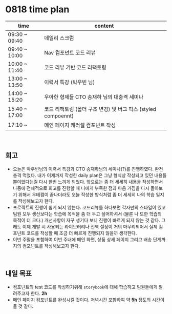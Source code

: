 # 0818 time plan

| time          | content                                                      |
| ------------- | ------------------------------------------------------------ |
| 09:30 ~ 09:40 | 데일리 스크럼                                                |
| 09:40 ~ 10:00 | Nav 컴포넌트 코드 리뷰                                       |
| 10:00 ~ 11:40 | 코드 리뷰 기반 코드 리팩토링                                 |
| 13:00 ~ 13:50 | 이력서 특강 (박우빈 님)                                      |
| 14:00 ~ 15:20 | 우아한 형제들 CTO 송재하 님의 대충격 세미나                  |
| 15:40 ~ 17:00 | 코드 리팩토링 (폴더 구조 변경) 및 버그 픽스 (styled compoennt) |
| 17:10 ~       | 메인 페이지 캐러셀 컴포넌트 작성                             |

<br>

## 회고

- 오늘은 박우빈님의 이력서 특강과 CTO 송재하님의 세미나(?)를 진행하였다. 완전 충격 먹었다. 내가 이제까지 작성한 daily plan은 그냥 형식상 작성되고 있던 내용들 뿐이었다는걸 다시 한번 느끼게 되었다. 앞으로는 좀 더 세세히 내용을 작성하면서 나중에 전체적으로 회고를 진행할 때 나에게 부족한 점과 마음 가짐을 다시 돌아보기 위해서 우테캠이 끝나더라도 오늘 작성한 방식처럼 좀 더 세세히 나의 학습 일지를 작성해보고자 한다.
- 프로젝트의 진행이 쉽게 되지 않는다. 코드리뷰를 하다보면 각자만의 스타일이 있고 팀원 모두 생산보다는 학습에 목적을 좀 더 두고 싶어하셔서 (물론 나 또한 학습의 목적이 더 크다.) 개선사항이 자꾸 생기다 보니 진행이 빠르게 되지 않는 것 같다. 그래도 이제 개발 시 사용되는 라이브러리나 전역 설정이 거의 마무리되어서 실제 컴포넌트 코드를 작성할 때 조금 더 빠르게 진행되지 않을까 생각한다.
- 이번 주말을 포함하여 이번 주내에 메인 화면, 상품 상세 페이지 그리고 배송 단계까지의 컴포넌트를 작성해보고자 한다.

<br>

## 내일 목표

- 컴포넌트의 test 코드를 작성하기위해 `storybook`에 대해 학습하고 팀원들에게 알려주고자 한다. **2h**
- 메인 페이지 컴포넌트를 완성시킬 것이다. 저녁시간 포함하여 약 **5h** 정도의 시간이 들 것 같다.